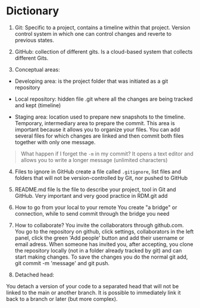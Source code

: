 # Dictionary

1. Git: Specific to a project, contains a timeline within that project. Version control system in which one can control changes and reverte to previous states.

2. GitHub: collection of different gits. Is a cloud-based system that collects different Gits.

3. Conceptual areas: 
- Developing area: is the project folder that was initiated as a git repository

- Local repository: hidden file .git where all the changes are being tracked and kept (timeline)

- Staging area: location used to prepare new snapshots to the timeline. Temporary, intermediary area to prepare the commit. This area is important because it allows you to organize your files. You can add several files for which changes are linked and then commit both files together with only one message.

>What happen if I forget the `-m` in my commit?
It opens a text editor and allows you to write a longer message (unlimited characters)

4. Files to ignore in GitHub
create a file called `.gitignore`, list files and folders that will not be version-controlled by Git, nor pushed to GitHub

5. README.md file
Is the file to describe your project, tool in Git and GitHub. Very important and very good practice in RDM.git add

6. How to go from your local to your remote
You create "a bridge" or connection, while to send commit through the bridge you need 

7. How to collaborate?
You invite the collaborators through github.com. You go to the repository on github, click settings, collaborators in the left panel, click the green 'Add people' button and add their username or email adress.
When someone has invited you, after accepting, you clone the repository locally (not in a folder already tracked by git) and can start making changes. To save the changes you do the normal git add, git commit -m 'message' and git push.

8. Detached head:

You detach a version of your code to a separated head that will not be linked to the main or another branch. It is possible to immediately link it back to a branch or later (but more complex).

